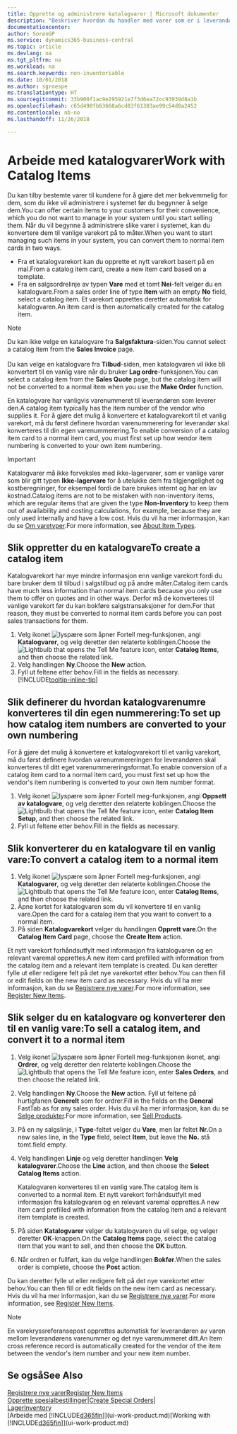 ```yaml
---
title: Opprette og administrere katalogvarer | Microsoft dokumenter
description: "Beskriver hvordan du handler med varer som er i leverandørerlisten for varer, men som ikke er i din egen oversikt over varer."
documentationcenter: 
author: SorenGP
ms.service: dynamics365-business-central
ms.topic: article
ms.devlang: na
ms.tgt_pltfrm: na
ms.workload: na
ms.search.keywords: non-inventoriable
ms.date: 10/01/2018
ms.author: sgroespe
ms.translationtype: HT
ms.sourcegitcommit: 33b900f1ac9e295921e7f3d6ea72cc93939d8a1b
ms.openlocfilehash: c65d498fb63668a6cd83f61303ae99c54d0a2452
ms.contentlocale: nb-no
ms.lasthandoff: 11/26/2018

---
```

# <a name="work-with-catalog-items"></a><span data-ttu-id="b64f7-103">Arbeide med katalogvarer</span><span class="sxs-lookup"><span data-stu-id="b64f7-103">Work with Catalog Items</span></span>
<span data-ttu-id="b64f7-104">Du kan tilby bestemte varer til kundene for å gjøre det mer bekvemmelig for dem, som du ikke vil administrere i systemet før du begynner å selge dem.</span><span class="sxs-lookup"><span data-stu-id="b64f7-104">You can offer certain items to your customers for their convenience, which you do not want to manage in your system until you start selling them.</span></span> <span data-ttu-id="b64f7-105">Når du vil begynne å administrere slike varer i systemet, kan du konvertere dem til vanlige varekort på to måter.</span><span class="sxs-lookup"><span data-stu-id="b64f7-105">When you want to start managing such items in your system, you can convert them to normal item cards in two ways.</span></span>

* <span data-ttu-id="b64f7-106">Fra et katalogvarekort kan du opprette et nytt varekort basert på en mal.</span><span class="sxs-lookup"><span data-stu-id="b64f7-106">From a catalog item card, create a new item card based on a template.</span></span>
* <span data-ttu-id="b64f7-107">Fra en salgsordrelinje av typen **Vare** med et tomt **Nei**-felt velger du en katalogvare.</span><span class="sxs-lookup"><span data-stu-id="b64f7-107">From a sales order line of type **Item** with an empty **No** field, select a catalog item.</span></span> <span data-ttu-id="b64f7-108">Et varekort opprettes deretter automatisk for katalogvaren.</span><span class="sxs-lookup"><span data-stu-id="b64f7-108">An item card is then automatically created for the catalog item.</span></span>

> [!NOTE]  
> <span data-ttu-id="b64f7-109">Du kan ikke velge en katalogvare fra **Salgsfaktura**-siden.</span><span class="sxs-lookup"><span data-stu-id="b64f7-109">You cannot select a catalog item from the **Sales Invoice** page.</span></span><br /><br />
> <span data-ttu-id="b64f7-110">Du kan velge en katalogvare fra **Tilbud**-siden, men katalogvaren vil ikke bli konvertert til en vanlig vare når du bruker **Lag ordre**-funksjonen.</span><span class="sxs-lookup"><span data-stu-id="b64f7-110">You can select a catalog item from the **Sales Quote** page, but the catalog item will not be converted to a normal item when you use the **Make Order** function.</span></span>

<span data-ttu-id="b64f7-111">En katalogvare har vanligvis varenummeret til leverandøren som leverer den.</span><span class="sxs-lookup"><span data-stu-id="b64f7-111">A catalog item typically has the item number of the vendor who supplies it.</span></span> <span data-ttu-id="b64f7-112">For å gjøre det mulig å konvertere et katalogvarekort til et vanlig varekort, må du først definere hvordan varenummerering for leverandør skal konverteres til din egen varenummerering.</span><span class="sxs-lookup"><span data-stu-id="b64f7-112">To enable conversion of a catalog item card to a normal item card, you must first set up how vendor item numbering is converted to your own item numbering.</span></span>   

> [!Important]
> <span data-ttu-id="b64f7-113">Katalogvarer må ikke forveksles med ikke-lagervarer, som er vanlige varer som blir gitt typen **Ikke-lagervare** for å utelukke dem fra tilgjengelighet og kostberegninger, for eksempel fordi de bare brukes internt og har en lav kostnad.</span><span class="sxs-lookup"><span data-stu-id="b64f7-113">Catalog items are not to be mistaken with non-inventory items, which are regular items that are given the type **Non-Inventory** to keep them out of availability and costing calculations, for example, because they are only used internally and have a low cost.</span></span> <span data-ttu-id="b64f7-114">Hvis du vil ha mer informasjon, kan du se [Om varetyper](inventory-about-item-types.md).</span><span class="sxs-lookup"><span data-stu-id="b64f7-114">For more information, see [About Item Types](inventory-about-item-types.md).</span></span>

## <a name="to-create-a-catalog-item"></a><span data-ttu-id="b64f7-115">Slik oppretter du en katalogvare</span><span class="sxs-lookup"><span data-stu-id="b64f7-115">To create a catalog item</span></span>
<span data-ttu-id="b64f7-116">Katalogvarekort har mye mindre informasjon enn vanlige varekort fordi du bare bruker dem til tilbud i salgstilbud og på andre måter.</span><span class="sxs-lookup"><span data-stu-id="b64f7-116">Catalog item cards have much less information than normal item cards because you only use them to offer on quotes and in other ways.</span></span> <span data-ttu-id="b64f7-117">Derfor må de konverteres til vanlige varekort før du kan bokføre salgstransaksjoner for dem.</span><span class="sxs-lookup"><span data-stu-id="b64f7-117">For that reason, they must be converted to normal item cards before you can post sales transactions for them.</span></span>

1. <span data-ttu-id="b64f7-118">Velg ikonet ![lyspære som åpner Fortell meg-funksjonen](media/ui-search/search_small.png "Fortell hva du vil gjøre"), angi **Katalogvarer**, og velg deretter den relaterte koblingen.</span><span class="sxs-lookup"><span data-stu-id="b64f7-118">Choose the ![Lightbulb that opens the Tell Me feature](media/ui-search/search_small.png "Tell me what you want to do") icon, enter **Catalog Items**, and then choose the related link.</span></span>
2. <span data-ttu-id="b64f7-119">Velg handlingen **Ny**.</span><span class="sxs-lookup"><span data-stu-id="b64f7-119">Choose the **New** action.</span></span>
3. <span data-ttu-id="b64f7-120">Fyll ut feltene etter behov.</span><span class="sxs-lookup"><span data-stu-id="b64f7-120">Fill in the fields as necessary.</span></span> [!INCLUDE[tooltip-inline-tip](includes/tooltip-inline-tip_md.md)]

## <a name="to-set-up-how-catalog-item-numbers-are-converted-to-your-own-numbering"></a><span data-ttu-id="b64f7-121">Slik definerer du hvordan katalogvarenumre konverteres til din egen nummerering:</span><span class="sxs-lookup"><span data-stu-id="b64f7-121">To set up how catalog item numbers are converted to your own numbering</span></span>
<span data-ttu-id="b64f7-122">For å gjøre det mulig å konvertere et katalogvarekort til et vanlig varekort, må du først definere hvordan varenummereringen for leverandøren skal konverteres til ditt eget varenummereringsformat.</span><span class="sxs-lookup"><span data-stu-id="b64f7-122">To enable conversion of a catalog item card to a normal item card, you must first set up how the vendor's item numbering is converted to your own item number format.</span></span>

1. <span data-ttu-id="b64f7-123">Velg ikonet ![lyspære som åpner Fortell meg-funksjonen](media/ui-search/search_small.png "Fortell hva du vil gjøre"), angi **Oppsett av katalogvare**, og velg deretter den relaterte koblingen.</span><span class="sxs-lookup"><span data-stu-id="b64f7-123">Choose the ![Lightbulb that opens the Tell Me feature](media/ui-search/search_small.png "Tell me what you want to do") icon, enter **Catalog Item Setup**, and then choose the related link.</span></span>
2. <span data-ttu-id="b64f7-124">Fyll ut feltene etter behov.</span><span class="sxs-lookup"><span data-stu-id="b64f7-124">Fill in the fields as necessary.</span></span>

## <a name="to-convert-a-catalog-item-to-a-normal-item"></a><span data-ttu-id="b64f7-125">Slik konverterer du en katalogvare til en vanlig vare:</span><span class="sxs-lookup"><span data-stu-id="b64f7-125">To convert a catalog item to a normal item</span></span>
1. <span data-ttu-id="b64f7-126">Velg ikonet ![lyspære som åpner Fortell meg-funksjonen](media/ui-search/search_small.png "Fortell hva du vil gjøre"), angi **Katalogvarer**, og velg deretter den relaterte koblingen.</span><span class="sxs-lookup"><span data-stu-id="b64f7-126">Choose the ![Lightbulb that opens the Tell Me feature](media/ui-search/search_small.png "Tell me what you want to do") icon, enter **Catalog Items**, and then choose the related link.</span></span>
2. <span data-ttu-id="b64f7-127">Åpne kortet for katalogvaren som du vil konvertere til en vanlig vare.</span><span class="sxs-lookup"><span data-stu-id="b64f7-127">Open the card for a catalog item that you want to convert to a normal item.</span></span>
3. <span data-ttu-id="b64f7-128">På siden **Katalogvarekort** velger du handlingen **Opprett vare**.</span><span class="sxs-lookup"><span data-stu-id="b64f7-128">On the **Catalog Item Card** page, choose the **Create Item** action.</span></span>

<span data-ttu-id="b64f7-129">Et nytt varekort forhåndsutfylt med informasjon fra katalogvaren og en relevant varemal opprettes.</span><span class="sxs-lookup"><span data-stu-id="b64f7-129">A new item card prefilled with information from the catalog item and a relevant item template is created.</span></span> <span data-ttu-id="b64f7-130">Du kan deretter fylle ut eller redigere felt på det nye varekortet etter behov.</span><span class="sxs-lookup"><span data-stu-id="b64f7-130">You can then fill or edit fields on the new item card as necessary.</span></span> <span data-ttu-id="b64f7-131">Hvis du vil ha mer informasjon, kan du se [Registrere nye varer](inventory-how-register-new-items.md).</span><span class="sxs-lookup"><span data-stu-id="b64f7-131">For more information, see [Register New Items](inventory-how-register-new-items.md).</span></span>

## <a name="to-sell-a-catalog-item-and-convert-it-to-a-normal-item"></a><span data-ttu-id="b64f7-132">Slik selger du en katalogvare og konverterer den til en vanlig vare:</span><span class="sxs-lookup"><span data-stu-id="b64f7-132">To sell a catalog item, and convert it to a normal item</span></span>
1. <span data-ttu-id="b64f7-133">Velg ikonet ![lyspære som åpner Fortell meg-funksjonen](media/ui-search/search_small.png "Fortell hva du vil gjøre") ikonet, angi **Ordrer**, og velg deretter den relaterte koblingen.</span><span class="sxs-lookup"><span data-stu-id="b64f7-133">Choose the ![Lightbulb that opens the Tell Me feature](media/ui-search/search_small.png "Tell me what you want to do") icon, enter **Sales Orders**, and then choose the related link.</span></span>
2. <span data-ttu-id="b64f7-134">Velg handlingen **Ny**.</span><span class="sxs-lookup"><span data-stu-id="b64f7-134">Choose the **New** action.</span></span> <span data-ttu-id="b64f7-135">Fyll ut feltene på hurtigfanen **Generelt** som for ordrer.</span><span class="sxs-lookup"><span data-stu-id="b64f7-135">Fill in the fields on the **General** FastTab as for any sales order.</span></span> <span data-ttu-id="b64f7-136">Hvis du vil ha mer informasjon, kan du se [Selge produkter](sales-how-sell-products.md).</span><span class="sxs-lookup"><span data-stu-id="b64f7-136">For more information, see [Sell Products](sales-how-sell-products.md).</span></span>
3. <span data-ttu-id="b64f7-137">På en ny salgslinje, i **Type**-feltet velger du **Vare**, men lar feltet **Nr.**</span><span class="sxs-lookup"><span data-stu-id="b64f7-137">On a new sales line, in the **Type** field, select **Item**, but leave the **No.**</span></span> <span data-ttu-id="b64f7-138">stå tomt.</span><span class="sxs-lookup"><span data-stu-id="b64f7-138">field empty.</span></span>
4. <span data-ttu-id="b64f7-139">Velg handlingen **Linje** og velg deretter handlingen **Velg katalogvarer**.</span><span class="sxs-lookup"><span data-stu-id="b64f7-139">Choose the **Line** action, and then choose the **Select Catalog Items** action.</span></span>

    <span data-ttu-id="b64f7-140">Katalogvaren konverteres til en vanlig vare.</span><span class="sxs-lookup"><span data-stu-id="b64f7-140">The catalog item is converted to a normal item.</span></span> <span data-ttu-id="b64f7-141">Et nytt varekort forhåndsutfylt med informasjon fra katalogvaren og en relevant varemal opprettes.</span><span class="sxs-lookup"><span data-stu-id="b64f7-141">A new item card prefilled with information from the catalog item and a relevant item template is created.</span></span>
5. <span data-ttu-id="b64f7-142">På siden **Katalogvarer** velger du katalogvaren du vil selge, og velger deretter **OK**-knappen.</span><span class="sxs-lookup"><span data-stu-id="b64f7-142">On the **Catalog Items** page, select the catalog item that you want to sell, and then choose the **OK** button.</span></span>
6. <span data-ttu-id="b64f7-143">Når ordren er fullført, kan du velge handlingen **Bokfør**.</span><span class="sxs-lookup"><span data-stu-id="b64f7-143">When the sales order is complete, choose the **Post** action.</span></span>

<span data-ttu-id="b64f7-144">Du kan deretter fylle ut eller redigere felt på det nye varekortet etter behov.</span><span class="sxs-lookup"><span data-stu-id="b64f7-144">You can then fill or edit fields on the new item card as necessary.</span></span> <span data-ttu-id="b64f7-145">Hvis du vil ha mer informasjon, kan du se [Registrere nye varer](inventory-how-register-new-items.md).</span><span class="sxs-lookup"><span data-stu-id="b64f7-145">For more information, see [Register New Items](inventory-how-register-new-items.md).</span></span>

> [!NOTE]  
>   <span data-ttu-id="b64f7-146">En varekryssreferansepost opprettes automatisk for leverandøren av varen mellom leverandørens varenummer og det nye varenummeret ditt.</span><span class="sxs-lookup"><span data-stu-id="b64f7-146">An Item cross reference record is automatically created for the vendor of the item between the vendor's item number and your new item number.</span></span>

## <a name="see-also"></a><span data-ttu-id="b64f7-147">Se også</span><span class="sxs-lookup"><span data-stu-id="b64f7-147">See Also</span></span>
[<span data-ttu-id="b64f7-148">Registrere nye varer</span><span class="sxs-lookup"><span data-stu-id="b64f7-148">Register New Items</span></span>](inventory-how-register-new-items.md)  
<span data-ttu-id="b64f7-149">[Opprette spesialbestillinger](sales-how-to-create-special-orders.md)|</span><span class="sxs-lookup"><span data-stu-id="b64f7-149">[Create Special Orders](sales-how-to-create-special-orders.md)|</span></span>  
[<span data-ttu-id="b64f7-150">Lager</span><span class="sxs-lookup"><span data-stu-id="b64f7-150">Inventory</span></span>](inventory-manage-inventory.md)  
<span data-ttu-id="b64f7-151">[Arbeide med [!INCLUDE[d365fin](includes/d365fin_md.md)]](ui-work-product.md)</span><span class="sxs-lookup"><span data-stu-id="b64f7-151">[Working with [!INCLUDE[d365fin](includes/d365fin_md.md)]](ui-work-product.md)</span></span>

